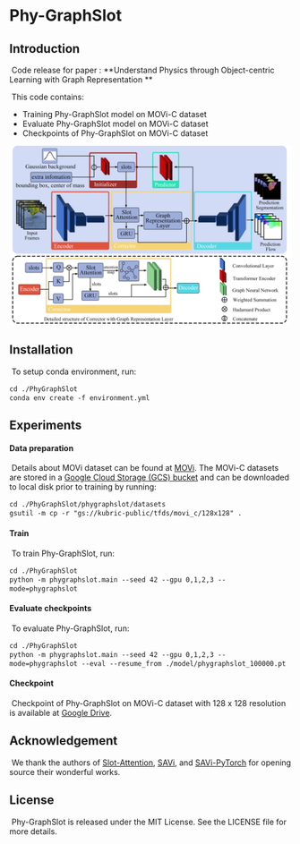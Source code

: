 # Phy-GraphSlot

## Introduction

​	Code release for paper : **Understand Physics through Object-centric Learning with Graph Representation **

​	This code contains:

- Training Phy-GraphSlot model on MOVi-C dataset
- Evaluate Phy-GraphSlot model on MOVi-C dataset
- Checkpoints of Phy-GraphSlot on MOVi-C dataset

![figure](https://github.com/HaronW/Phy-GraphSlot/blob/main/figure.png)



## Installation

​	To setup conda environment, run:

```shell
cd ./PhyGraphSlot
conda env create -f environment.yml
```



## Experiments

#### Data preparation

​	Details about MOVi dataset can be found at [MOVi](https://github.com/google-research/kubric/blob/main/challenges/movi/README.md). The MOVi-C datasets are stored in a [Google Cloud Storage (GCS) bucket](https://console.cloud.google.com/storage/browser/kubric-public/tfds/movi_c) and can be downloaded to local disk prior to training by running:

```shell
cd ./PhyGraphSlot/phygraphslot/datasets
gsutil -m cp -r "gs://kubric-public/tfds/movi_c/128x128" .
```



#### Train

​	To train Phy-GraphSlot, run:

```shell
cd ./PhyGraphSlot
python -m phygraphslot.main --seed 42 --gpu 0,1,2,3 --mode=phygraphslot
```



#### Evaluate checkpoints

​	To evaluate Phy-GraphSlot, run:

```shell
cd ./PhyGraphSlot
python -m phygraphslot.main --seed 42 --gpu 0,1,2,3 --mode=phygraphslot --eval --resume_from ./model/phygraphslot_100000.pt
```



#### Checkpoint

​	Checkpoint of Phy-GraphSlot on MOVi-C dataset with 128 x 128 resolution is available at [Google Drive](https://drive.google.com/file/d/1ZVT0aMLixII3F7SMeER_dLw_RT8A4UYx/view?usp=sharing).



## Acknowledgement

​	We thank the authors of [Slot-Attention](https://github.com/google-research/google-research/tree/master/slot_attention), [SAVi](https://github.com/google-research/slot-attention-video/), and [SAVi-PyTorch](https://github.com/junkeun-yi/SAVi-pytorch) for opening source their wonderful works.



## License

​	Phy-GraphSlot is released under the MIT License. See the LICENSE file for more details.